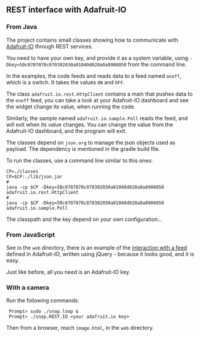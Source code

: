 ## REST interface with Adafruit-IO

### From Java

The project contains small classes showing how to communicate with [Adafruit-IO](https://io.adafruit.com) through
REST services.

You need to have your own key, and provide it as a system variable, using
`-Dkey=50c0707070c070302030a01040d020a0a0908050` from the command line.

In the examples, the code feeds and reads data to a feed named `onoff`, which is a switch. It takes the values `ON`
and `OFF`.

The class `adafruit.io.rest.HttpClient` contains a main that pushes data to the `onoff` feed, you can take a look at
 your Adafruit-IO dashboard and see the widget change its value, when running the code.

Similarly, the sample named `adafruit.io.sample.Poll` reads the feed, and will exit when its value changes.
 You can change the value from the Adafruit-IO dashboard, and the program will exit.

The classes depend on `json.org` to manage the json objects used as payload. The dependency is mentioned in the
gradle build file.

To run the classes, use a command line similar to this ones:
```
CP=./classes
CP=$CP:./lib/json.jar
#
java -cp $CP -Dkey=50c0707070c070302030a01040d020a0a0908050 adafruit.io.rest.HttpClient
#
java -cp $CP -Dkey=50c0707070c070302030a01040d020a0a0908050 adafruit.io.sample.Poll

```
The classpath and the key depend on your own configuration...

### From JavaScript
See in the `web` directory, there is an example of the [interaction with a feed](./web/index.html) defined in Adafruit-IO,
written using jQuery - because it looks good, and it is easy.

Just like before, all you need is an Adafruit-IO key.

### With a camera

Run the following commands:
```
 Prompt> sudo ./snap.loop &
 Prompt> ./snap.REST.IO <your adafruit.io key> 
```

Then from a browser, reach `image.html`, in the `web` directory.
